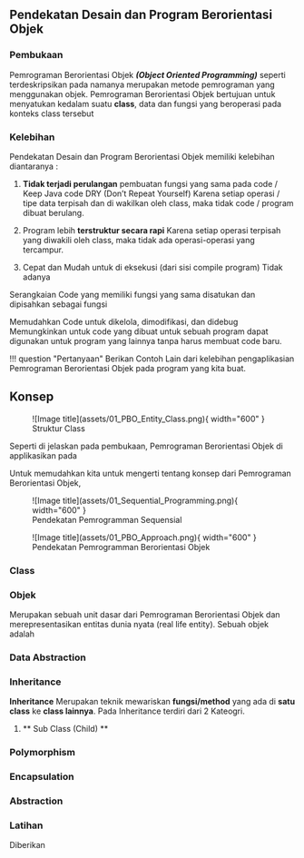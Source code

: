 ## Pendekatan Desain dan Program Berorientasi Objek

### Pembukaan

Pemrograman Berorientasi Objek ***(Object Oriented Programming)*** seperti terdeskripsikan pada namanya merupakan metode pemrograman yang menggunakan objek. 
Pemrograman Berorientasi Objek bertujuan untuk menyatukan kedalam suatu **class**, data dan fungsi yang beroperasi pada konteks class tersebut


### Kelebihan

Pendekatan Desain dan Program Berorientasi Objek memiliki kelebihan diantaranya :

1. **Tidak terjadi perulangan** pembuatan fungsi yang sama pada code / Keep Java code DRY (Don’t Repeat Yourself) 
Karena setiap operasi / tipe data terpisah dan di wakilkan oleh class, maka tidak code / program dibuat berulang.

2. Program lebih **terstruktur secara rapi**
Karena setiap operasi terpisah yang diwakili oleh class, maka tidak ada operasi-operasi yang tercampur.


2. Cepat dan Mudah untuk di eksekusi (dari sisi compile program)
Tidak adanya 

Serangkaian Code yang memiliki fungsi yang sama disatukan dan dipisahkan sebagai fungsi


Memudahkan Code untuk dikelola, dimodifikasi, dan didebug
Memungkinkan untuk code yang dibuat untuk sebuah program dapat digunakan untuk program yang lainnya tanpa harus membuat code baru.

!!! question "Pertanyaan"
    Berikan Contoh Lain dari kelebihan pengaplikasian Pemrograman Berorientasi Objek pada program yang kita buat.


## Konsep 

<figure markdown>
  ![Image title](assets/01_PBO_Entity_Class.png){ width="600" }
  <figcaption>Struktur Class</figcaption>
</figure>

Seperti di jelaskan pada pembukaan, Pemrograman Berorientasi Objek di applikasikan pada 

Untuk memudahkan kita untuk mengerti tentang konsep dari Pemrograman Berorientasi Objek, 

<figure markdown>
  ![Image title](assets/01_Sequential_Programming.png){ width="600" }
  <figcaption>Pendekatan Pemrogramman Sequensial</figcaption>
</figure>

<figure markdown>
  ![Image title](assets/01_PBO_Approach.png){ width="600" }
  <figcaption>Pendekatan Pemrogramman Berorientasi Objek</figcaption>
</figure>

### Class


### Objek
Merupakan sebuah unit dasar dari Pemrograman Berorientasi Objek dan merepresentasikan entitas dunia nyata (real life entity). Sebuah objek adalah 


### Data Abstraction

### Inheritance

**Inheritance** Merupakan teknik mewariskan **fungsi/method** yang ada di **satu class** ke **class lainnya**. Pada Inheritance terdiri dari 2 Kateogri.
1.  ** Sub Class (Child) **

### Polymorphism

### Encapsulation

### Abstraction

### Latihan

Diberikan 